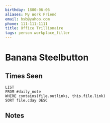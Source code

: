```yaml
---
birthday: 1800-06-06
aliases: My Work Friend
email: bsb@yahoo.com
phone: 111-111-1111
title: Office Trillionaire
tags: person workplace_filler
---
```

# Banana Steelbutton
## Times Seen

```dataview
LIST
FROM #daily_note 
WHERE contains(file.outlinks, this.file.link)
SORT file.cday DESC
```

## Notes
